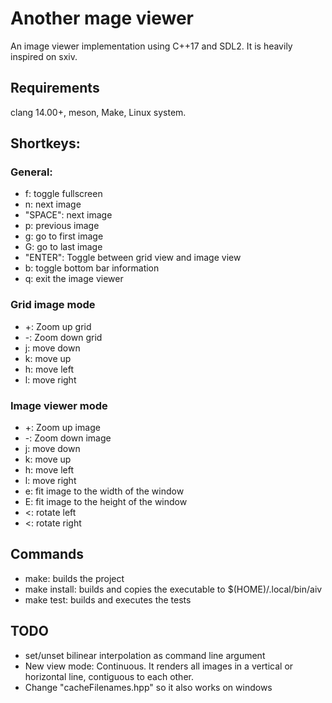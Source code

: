 # Another mage viewer
An image viewer implementation using C++17 and SDL2. It is heavily inspired on sxiv.

## Requirements
clang 14.00+, meson, Make, Linux system.

## Shortkeys:
### General:
- f: toggle fullscreen
- n: next image
- "SPACE": next image
- p: previous image
- g: go to first image
- G: go to last image
- "ENTER": Toggle between grid view and image view
- b: toggle bottom bar information
- q: exit the image viewer
	
### Grid image mode
- +: Zoom up grid
- -: Zoom down grid
- j: move down
- k: move up
- h: move left
- l: move right
### Image viewer mode
- +: Zoom up image
- -: Zoom down image
- j: move down
- k: move up
- h: move left
- l: move right
- e: fit image to the width of the window
- E: fit image to the height of the window
- <: rotate left
- <: rotate right
	
## Commands
- make: builds the project
- make install: builds and copies the executable to $(HOME)/.local/bin/aiv
- make test: builds and executes the tests

## TODO
- set/unset bilinear interpolation as command line argument
- New view mode: Continuous. It renders all images in a vertical or horizontal line, contiguous to each other.
- Change "cacheFilenames.hpp" so it also works on windows
